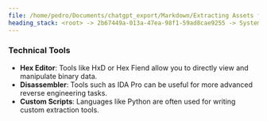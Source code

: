 ```yaml
---
file: /home/pedro/Documents/chatgpt_export/Markdown/Extracting Assets from N64 ROMs.md
heading_stack: <root> -> 2b67449a-013a-47ea-98f1-59ad8cae9255 -> System -> fa7e50e8-077f-4071-8050-19f2bcc310f4 -> System -> aaa27e75-5d0f-4c5b-8951-14720adfa2ce -> User -> 4c4ca502-7e77-43a4-82d6-2faaed0142c1 -> Assistant -> 1. Understanding the ROM Format -> 2. Data Inspection -> 3. Decoding Data -> 4. Extraction -> 5. Conversion -> Legal Considerations -> Technical Tools
---
```

### Technical Tools

- **Hex Editor**: Tools like HxD or Hex Fiend allow you to directly view and manipulate binary data.
- **Disassembler**: Tools such as IDA Pro can be useful for more advanced reverse engineering tasks.
- **Custom Scripts**: Languages like Python are often used for writing custom extraction tools.
  
